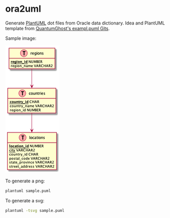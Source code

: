 # ora2uml

Generate [PlantUML](https://plantuml.com) dot files from Oracle data dictionary. Idea and PlantUML template from [QuantumGhost's exampl.puml Gits](https://gist.github.com/QuantumGhost/0955a45383a0b6c0bc24f9654b3cb561).

Sample image:

![sample.puml](Sample/sample.png)

To generate a png:

```bash
plantuml sample.puml
```

To generate a svg:

```bash
plantuml -tsvg sample.puml
```
